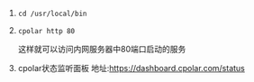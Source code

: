 1. ```shell
   cd /usr/local/bin
   ```

2. ```shell
   cpolar http 80
   ```

   这样就可以访问内网服务器中80端口启动的服务

3. cpolar状态监听面板 地址:https://dashboard.cpolar.com/status